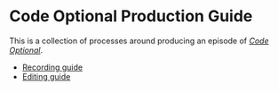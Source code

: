 # Code Optional Production Guide

This is a collection of processes around producing an episode of [*Code
Optional*][codc].

[codc]: http://codeoptional.com/

- [Recording guide](/recording.md)
- [Editing guide](/editing.md)
